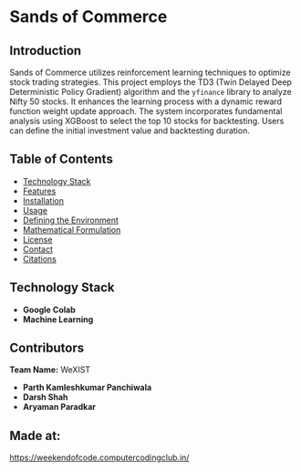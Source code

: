 # **Sands of Commerce**  

## **Introduction**  
Sands of Commerce utilizes reinforcement learning techniques to optimize stock trading strategies. This project employs the TD3 (Twin Delayed Deep Deterministic Policy Gradient) algorithm and the `yfinance` library to analyze Nifty 50 stocks. It enhances the learning process with a dynamic reward function weight update approach. The system incorporates fundamental analysis using XGBoost to select the top 10 stocks for backtesting. Users can define the initial investment value and backtesting duration.  

## **Table of Contents**  
- [Technology Stack](#technology-stack)  
- [Features](#features)  
- [Installation](#installation)  
- [Usage](#usage)  
- [Defining the Environment](#defining-the-environment)  
- [Mathematical Formulation](#mathematical-formulation)  
- [License](#license)  
- [Contact](#contact)  
- [Citations](#citations)  

## **Technology Stack**  
- **Google Colab**  
- **Machine Learning**  

## **Contributors**  
**Team Name:** WeXIST  

- **Parth Kamleshkumar Panchiwala**  
- **Darsh Shah**  
- **Aryaman Paradkar**  

## **Made at:**  
  https://weekendofcode.computercodingclub.in/
